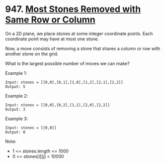 # 947. [Most Stones Removed with Same Row or Column](https://leetcode.com/problems/most-stones-removed-with-same-row-or-column/)

On a 2D plane, we place stones at some integer coordinate points.  Each coordinate point may have at most one stone.

Now, a move consists of removing a stone that shares a column or row with another stone on the grid.

What is the largest possible number of moves we can make?

Example 1:

```shell
Input: stones = [[0,0],[0,1],[1,0],[1,2],[2,1],[2,2]]
Output: 5
```

Example 2:

```shell
Input: stones = [[0,0],[0,2],[1,1],[2,0],[2,2]]
Output: 3
```

Example 3:

```shell
Input: stones = [[0,0]]
Output: 0
```

Note:

- 1 <= stones.length <= 1000
- 0 <= stones[i][j] < 10000

